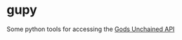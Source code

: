 # gupy
Some python tools for accessing the [Gods Unchained API](https://github.com/fuelgames/gods-unchained-api)
